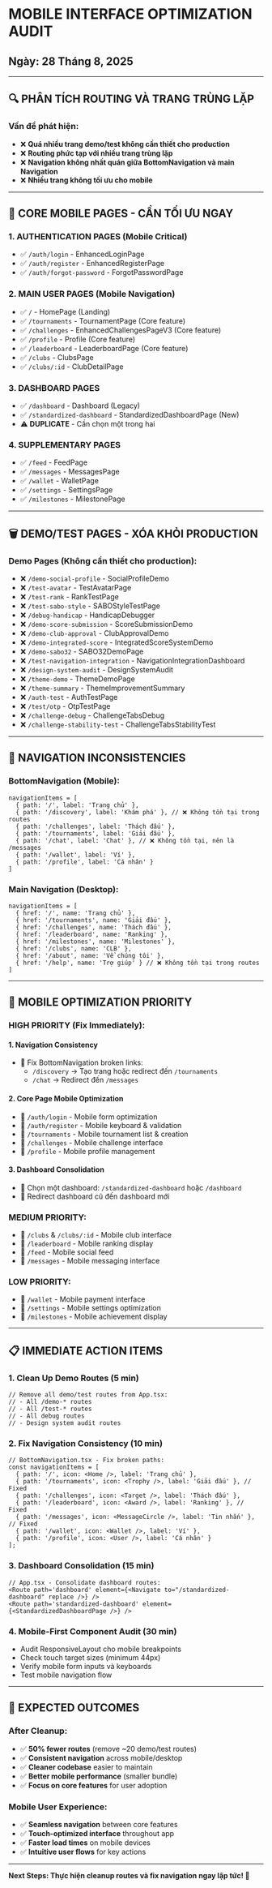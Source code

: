 # MOBILE INTERFACE OPTIMIZATION AUDIT
## Ngày: 28 Tháng 8, 2025

---

## 🔍 **PHÂN TÍCH ROUTING VÀ TRANG TRÙNG LẶP**

### **Vấn đề phát hiện:**
- ❌ **Quá nhiều trang demo/test không cần thiết cho production**
- ❌ **Routing phức tạp với nhiều trang trùng lặp**  
- ❌ **Navigation không nhất quán giữa BottomNavigation và main Navigation**
- ❌ **Nhiều trang không tối ưu cho mobile**

---

## 📱 **CORE MOBILE PAGES - CẦN TỐI ƯU NGAY**

### **1. AUTHENTICATION PAGES** (Mobile Critical)
- ✅ `/auth/login` - EnhancedLoginPage
- ✅ `/auth/register` - EnhancedRegisterPage  
- ✅ `/auth/forgot-password` - ForgotPasswordPage

### **2. MAIN USER PAGES** (Mobile Navigation)
- ✅ `/` - HomePage (Landing)
- ✅ `/tournaments` - TournamentPage (Core feature)
- ✅ `/challenges` - EnhancedChallengesPageV3 (Core feature)
- ✅ `/profile` - Profile (Core feature)
- ✅ `/leaderboard` - LeaderboardPage (Core feature)
- ✅ `/clubs` - ClubsPage
- ✅ `/clubs/:id` - ClubDetailPage

### **3. DASHBOARD PAGES** 
- ✅ `/dashboard` - Dashboard (Legacy)
- ✅ `/standardized-dashboard` - StandardizedDashboardPage (New)
- ⚠️ **DUPLICATE** - Cần chọn một trong hai

### **4. SUPPLEMENTARY PAGES**
- ✅ `/feed` - FeedPage 
- ✅ `/messages` - MessagesPage
- ✅ `/wallet` - WalletPage
- ✅ `/settings` - SettingsPage
- ✅ `/milestones` - MilestonePage

---

## 🗑️ **DEMO/TEST PAGES - XÓA KHỎI PRODUCTION**

### **Demo Pages (Không cần thiết cho production):**
- ❌ `/demo-social-profile` - SocialProfileDemo
- ❌ `/test-avatar` - TestAvatarPage  
- ❌ `/test-rank` - RankTestPage
- ❌ `/test-sabo-style` - SABOStyleTestPage
- ❌ `/debug-handicap` - HandicapDebugger
- ❌ `/demo-score-submission` - ScoreSubmissionDemo
- ❌ `/demo-club-approval` - ClubApprovalDemo
- ❌ `/demo-integrated-score` - IntegratedScoreSystemDemo
- ❌ `/demo-sabo32` - SABO32DemoPage
- ❌ `/test-navigation-integration` - NavigationIntegrationDashboard
- ❌ `/design-system-audit` - DesignSystemAudit
- ❌ `/theme-demo` - ThemeDemoPage
- ❌ `/theme-summary` - ThemeImprovementSummary
- ❌ `/auth-test` - AuthTestPage
- ❌ `/test/otp` - OtpTestPage
- ❌ `/challenge-debug` - ChallengeTabsDebug
- ❌ `/challenge-stability-test` - ChallengeTabsStabilityTest

---

## 🔄 **NAVIGATION INCONSISTENCIES**

### **BottomNavigation (Mobile):**
```tsx
navigationItems = [
  { path: '/', label: 'Trang chủ' },
  { path: '/discovery', label: 'Khám phá' }, // ❌ Không tồn tại trong routes
  { path: '/challenges', label: 'Thách đấu' },
  { path: '/tournaments', label: 'Giải đấu' },
  { path: '/chat', label: 'Chat' }, // ❌ Không tồn tại, nên là /messages  
  { path: '/wallet', label: 'Ví' },
  { path: '/profile', label: 'Cá nhân' }
]
```

### **Main Navigation (Desktop):**
```tsx
navigationItems = [
  { href: '/', name: 'Trang chủ' },
  { href: '/tournaments', name: 'Giải đấu' },
  { href: '/challenges', name: 'Thách đấu' },
  { href: '/leaderboard', name: 'Ranking' },
  { href: '/milestones', name: 'Milestones' },
  { href: '/clubs', name: 'CLB' },
  { href: '/about', name: 'Về chúng tôi' },
  { href: '/help', name: 'Trợ giúp' } // ❌ Không tồn tại trong routes
]
```

---

## 🎯 **MOBILE OPTIMIZATION PRIORITY**

### **HIGH PRIORITY (Fix Immediately):**

#### **1. Navigation Consistency**
- 🔧 Fix BottomNavigation broken links:
  - `/discovery` → Tạo trang hoặc redirect đến `/tournaments`
  - `/chat` → Redirect đến `/messages`

#### **2. Core Page Mobile Optimization**
- 🔧 `/auth/login` - Mobile form optimization  
- 🔧 `/auth/register` - Mobile keyboard & validation
- 🔧 `/tournaments` - Mobile tournament list & creation
- 🔧 `/challenges` - Mobile challenge interface
- 🔧 `/profile` - Mobile profile management

#### **3. Dashboard Consolidation**
- 🔧 Chọn một dashboard: `/standardized-dashboard` hoặc `/dashboard`
- 🔧 Redirect dashboard cũ đến dashboard mới

### **MEDIUM PRIORITY:**
- 🔧 `/clubs` & `/clubs/:id` - Mobile club interface
- 🔧 `/leaderboard` - Mobile ranking display
- 🔧 `/feed` - Mobile social feed
- 🔧 `/messages` - Mobile messaging interface

### **LOW PRIORITY:**
- 🔧 `/wallet` - Mobile payment interface
- 🔧 `/settings` - Mobile settings optimization
- 🔧 `/milestones` - Mobile achievement display

---

## 📋 **IMMEDIATE ACTION ITEMS**

### **1. Clean Up Demo Routes (5 min)**
```tsx
// Remove all demo/test routes from App.tsx:
// - All /demo-* routes
// - All /test-* routes  
// - All debug routes
// - Design system audit routes
```

### **2. Fix Navigation Consistency (10 min)**
```tsx
// BottomNavigation.tsx - Fix broken paths:
const navigationItems = [
  { path: '/', icon: <Home />, label: 'Trang chủ' },
  { path: '/tournaments', icon: <Trophy />, label: 'Giải đấu' }, // Fixed
  { path: '/challenges', icon: <Target />, label: 'Thách đấu' },
  { path: '/leaderboard', icon: <Award />, label: 'Ranking' }, // Fixed
  { path: '/messages', icon: <MessageCircle />, label: 'Tin nhắn' }, // Fixed
  { path: '/wallet', icon: <Wallet />, label: 'Ví' },
  { path: '/profile', icon: <User />, label: 'Cá nhân' }
];
```

### **3. Dashboard Consolidation (15 min)**
```tsx
// App.tsx - Consolidate dashboard routes:
<Route path='dashboard' element={<Navigate to="/standardized-dashboard" replace />} />
<Route path='standardized-dashboard' element={<StandardizedDashboardPage />} />
```

### **4. Mobile-First Component Audit (30 min)**
- Audit ResponsiveLayout cho mobile breakpoints
- Check touch target sizes (minimum 44px)
- Verify mobile form inputs và keyboards
- Test mobile navigation flow

---

## 🎯 **EXPECTED OUTCOMES**

### **After Cleanup:**
- ✅ **50% fewer routes** (remove ~20 demo/test routes)
- ✅ **Consistent navigation** across mobile/desktop
- ✅ **Cleaner codebase** easier to maintain
- ✅ **Better mobile performance** (smaller bundle)
- ✅ **Focus on core features** for user adoption

### **Mobile User Experience:**
- ✅ **Seamless navigation** between core features
- ✅ **Touch-optimized interface** throughout app
- ✅ **Faster load times** on mobile devices
- ✅ **Intuitive user flows** for key actions

---

**Next Steps: Thực hiện cleanup routes và fix navigation ngay lập tức! 🚀**
